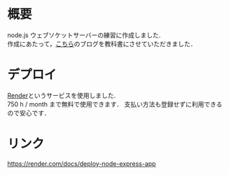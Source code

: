 # 概要
node.js ウェブソケットサーバーの練習に作成しました. <br>
作成にあたって，[こちら](https://www.hiramine.com/programming/onlinebattletanks_nodejs_socketio/index.html)のブログを教科書にさせていただきました． <br>

# デプロイ
[Render](https://render.com/)というサービスを使用しました. <br>
750 h / month まで無料で使用できます．
支払い方法も登録せずに利用できるので安心です．


# リンク
https://render.com/docs/deploy-node-express-app

